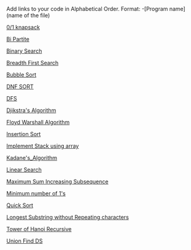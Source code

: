 Add links to your code in Alphabetical Order.
Format: -[Program name](name of the file)

[0/1 knapsack](knapsack.cpp)

[Bi Partite](BiPartite.cpp)

[Binary Search](binary_search.cpp)

[Breadth First Search](BFS.cpp)

[Bubble Sort](bubble_sort.cpp)

[DNF SORT](dnf_sort.cpp)

[DFS](DFS.cpp)

[Djikstra's Algorithm](Djikstra's_Algorithm.cpp)

[Floyd Warshall Algorithm](Floyd-Warshall_Algorithm.cpp)

[Insertion Sort](insertion_sort.cpp)

[Implement Stack using array](StackUsingArray.cpp)

[Kadane's_Algorithm](Kadane's_Algorithm.cpp)

[Linear Search](linear_search.cpp)

[Maximum Sum Increasing Subsequence](Max_Sum_Inc_Subs.cpp)

[Minimum number of 1's](Row%20with%20minimum%20number%20of%201s%20in%20C++.cpp)

[Quick Sort](quick_sort.cpp)

[Longest Substring without Repeating characters](Longest_Substring_without_repeating_characters.cpp)

[Tower of Hanoi Recursive](Tower_of_Hanoi_Recursive.cpp)

[Union Find DS](Union_find.cpp)


